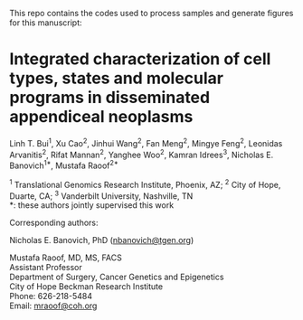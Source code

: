 This repo contains the codes used to process samples and generate figures for this manuscript:

# Integrated characterization of cell types, states and molecular programs in disseminated appendiceal neoplasms

Linh T. Bui<sup>1</sup>, Xu Cao<sup>2</sup>, Jinhui Wang<sup>2</sup>, Fan Meng<sup>2</sup>, Mingye Feng<sup>2</sup>, Leonidas Arvanitis<sup>2</sup>, Rifat Mannan<sup>2</sup>, Yanghee Woo<sup>2</sup>, Kamran Idrees<sup>3</sup>, Nicholas E. Banovich<sup>1*</sup>, Mustafa Raoof<sup>2*</sup>

<sup>1</sup> Translational Genomics Research Institute, Phoenix, AZ; <sup>2</sup> City of Hope, Duarte, CA; <sup>3</sup> Vanderbilt University, Nashville, TN  
*: these authors jointly supervised this work

Corresponding authors: 

Nicholas E. Banovich, PhD
(nbanovich@tgen.org) 

Mustafa Raoof, MD, MS, FACS  
Assistant Professor  
Department of Surgery, Cancer Genetics and Epigenetics  
City of Hope Beckman Research Institute  
Phone: 626-218-5484  
Email: mraoof@coh.org  


